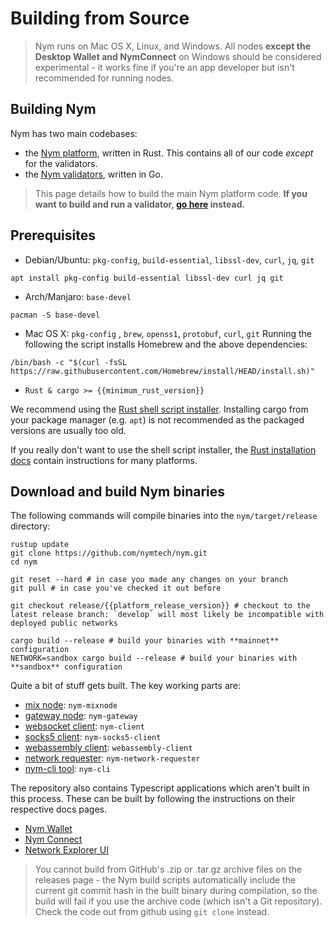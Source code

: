 # Building from Source

> Nym runs on Mac OS X, Linux, and Windows. All nodes **except the Desktop Wallet and NymConnect** on Windows should be considered experimental - it works fine if you're an app developer but isn't recommended for running nodes.

## Building Nym
Nym has two main codebases:

- the [Nym platform](https://github.com/nymtech/nym), written in Rust. This contains all of our code _except_ for the validators.
- the [Nym validators](https://github.com/nymtech/nyxd), written in Go.

> This page details how to build the main Nym platform code. **If you want to build and run a validator, [go here](../nodes/validator-setup.md) instead.**

## Prerequisites
- Debian/Ubuntu: `pkg-config`, `build-essential`, `libssl-dev`, `curl`, `jq`, `git`

```
apt install pkg-config build-essential libssl-dev curl jq git
```

- Arch/Manjaro: `base-devel`

```
pacman -S base-devel
```

- Mac OS X: `pkg-config` , `brew`, `openss1`, `protobuf`, `curl`, `git`
Running the following the script installs Homebrew and the above dependencies:

```
/bin/bash -c "$(curl -fsSL https://raw.githubusercontent.com/Homebrew/install/HEAD/install.sh)"
```

- `Rust & cargo >= {{minimum_rust_version}}`

We recommend using the [Rust shell script installer](https://www.rust-lang.org/tools/install). Installing cargo from your package manager (e.g. `apt`) is not recommended as the packaged versions are usually too old.

If you really don't want to use the shell script installer, the [Rust installation docs](https://forge.rust-lang.org/infra/other-installation-methods.html) contain instructions for many platforms.

## Download and build Nym binaries
The following commands will compile binaries into the `nym/target/release` directory:

```
rustup update
git clone https://github.com/nymtech/nym.git
cd nym

git reset --hard # in case you made any changes on your branch
git pull # in case you've checked it out before

git checkout release/{{platform_release_version}} # checkout to the latest release branch: `develop` will most likely be incompatible with deployed public networks

cargo build --release # build your binaries with **mainnet** configuration
NETWORK=sandbox cargo build --release # build your binaries with **sandbox** configuration
```

Quite a bit of stuff gets built. The key working parts are:

* [mix node](../nodes/mix-node.md): `nym-mixnode`
* [gateway node](../nodes/gateway.md): `nym-gateway`
* [websocket client](https://nymtech.net/docs/clients/websocket-client.html): `nym-client`
* [socks5 client](https://nymtech.net/docs/clients/socks5-client.html): `nym-socks5-client`
* [webassembly client](https://nymtech.net/docs/clients/webassembly-client.html): `webassembly-client`
* [network requester](../nodes/network-requester.md): `nym-network-requester`
* [nym-cli tool](https://nymtech.net/docs/tools/nym-cli.html): `nym-cli`

The repository also contains Typescript applications which aren't built in this process. These can be built by following the instructions on their respective docs pages.
* [Nym Wallet](https://nymtech.net/docs/wallet/desktop-wallet.html)
* [Nym Connect](https://nymtech.net/developers/quickstart/nymconnect-gui.html)
* [Network Explorer UI](https://nymtech.net/docs/explorers/mixnet-explorer.html)

> You cannot build from GitHub's .zip or .tar.gz archive files on the releases page - the Nym build scripts automatically include the current git commit hash in the built binary during compilation, so the build will fail if you use the archive code (which isn't a Git repository). Check the code out from github using `git clone` instead.
